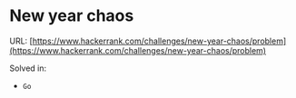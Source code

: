 # New year chaos

URL: [https://www.hackerrank.com/challenges/new-year-chaos/problem](https://www.hackerrank.com/challenges/new-year-chaos/problem)

Solved in:

 * `Go`